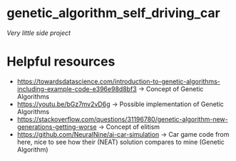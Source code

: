 # genetic_algorithm_self_driving_car
*Very little side project*

# Helpful resources
- https://towardsdatascience.com/introduction-to-genetic-algorithms-including-example-code-e396e98d8bf3
    -> Concept of Genetic Algorithms
- https://youtu.be/bGz7mv2vD6g
    -> Possible implementation of Genetic Algorithms
- https://stackoverflow.com/questions/31196780/genetic-algorithm-new-generations-getting-worse
    -> Concept of elitism
- https://github.com/NeuralNine/ai-car-simulation
    -> Car game code from here, nice to see how their (NEAT) solution compares to mine (Genetic Algorithm)
